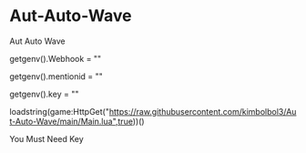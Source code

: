# Aut-Auto-Wave
Aut Auto Wave

getgenv().Webhook = ""

getgenv().mentionid = ""

getgenv().key = ""

loadstring(game:HttpGet("https://raw.githubusercontent.com/kimbolbol3/Aut-Auto-Wave/main/Main.lua",true))()

You Must Need Key
